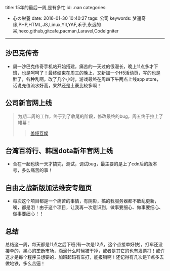 title: 15年的最后一周,是有多忙
id: .nan
categories:
  - 心の栄養
date: 2016-01-30 10:40:27
tags: 公司
keywords: 梦遥奇缘,PHP,HTML,JS,Linux,YII,YAF,禾子,永远的呆,hexo,github,gitcafe,pacman,Laravel,CodeIgniter
---
## 沙巴克传奇
+ 周一沙巴克传奇手机站开始搭建，痛苦的一天过的很漫长，晚上11点多才下班，也是呵呵了！最终结束在周三的晚上，又新加一个H5活动页，写的也是醉了，各种乱啊，改了几个小时，游戏最终在周四下午两点上线app store，话说充值流水好高，果然还是土豪比较多啊！

## 公司新官网上线
>为期二周的工作，终于到了收尾的阶段，修改最终的bug，周五终于拉上了帷幕！
 >>[盖娅互娱](http://www.gaea.com)

## 台湾百将行、韩国dota新年官网上线
+ 合在一起也快一天才搞完，测试，调试bug，最主要的是上了cdn后的版本号，多么痛苦的事！
## 自由之战新版加法维安专题页
+ 每次这个项目都是一个痛苦的事情，有阴影，搞的我服务器都不敢乱更新，唉，都是泪！由于这个项目，让我再一次意识到，做事要细心、做事要细心、做事要细心！！

## 总结
总结这一周，每天都是11点之后下班(有一次是12点，这个点接单好快)，打车还没接单的，黑心的垄断市场，滴滴什么时候被干掉，或者是其它的也有发票打！或许这才是每个程序员想要的，加班起码有车打，能报销啊！还记得有几次是11点多去做地铁，多么苦逼！
